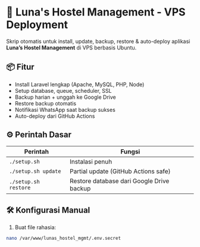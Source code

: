 # 🏨 Luna's Hostel Management - VPS Deployment

Skrip otomatis untuk install, update, backup, restore & auto-deploy aplikasi **Luna’s Hostel Management** di VPS berbasis Ubuntu.

## 📦 Fitur
- Install Laravel lengkap (Apache, MySQL, PHP, Node)
- Setup database, queue, scheduler, SSL
- Backup harian + unggah ke Google Drive
- Restore backup otomatis
- Notifikasi WhatsApp saat backup sukses
- Auto-deploy dari GitHub Actions

## ⚙️ Perintah Dasar

| Perintah               | Fungsi                                   |
|------------------------|-------------------------------------------|
| `./setup.sh`           | Instalasi penuh                           |
| `./setup.sh update`    | Partial update (GitHub Actions safe)      |
| `./setup.sh restore`   | Restore database dari Google Drive backup |

## 🛠️ Konfigurasi Manual

1. Buat file rahasia:
```bash
nano /var/www/lunas_hostel_mgmt/.env.secret
